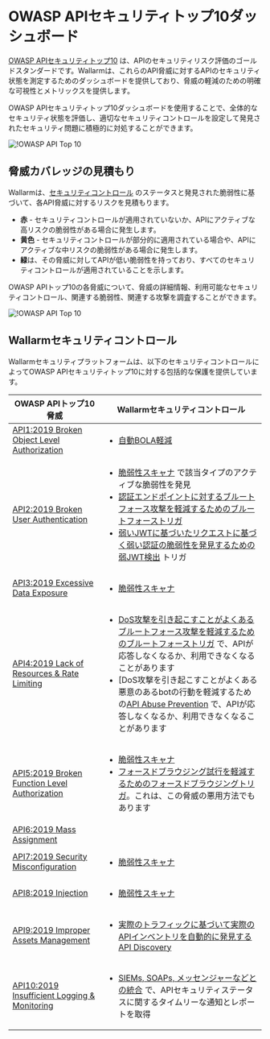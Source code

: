 # OWASP APIセキュリティトップ10ダッシュボード

[OWASP APIセキュリティトップ10](https://owasp.org/www-project-api-security/) は、APIのセキュリティリスク評価のゴールドスタンダードです。Wallarmは、これらのAPI脅威に対するAPIのセキュリティ状態を測定するためのダッシュボードを提供しており、脅威の軽減のための明確な可視性とメトリックスを提供します。

OWASP APIセキュリティトップ10ダッシュボードを使用することで、全体的なセキュリティ状態を評価し、適切なセキュリティコントロールを設定して発見されたセキュリティ問題に積極的に対処することができます。

![!OWASP API Top 10](../../images/user-guides/dashboard/owasp-api-top-ten-dash.png)

## 脅威カバレッジの見積もり

Wallarmは、[セキュリティコントロール](#wallarm-security-controls) のステータスと発見された脆弱性に基づいて、各API脅威に対するリスクを見積もります。

* **赤** - セキュリティコントロールが適用されていないか、APIにアクティブな高リスクの脆弱性がある場合に発生します。
* **黄色** - セキュリティコントロールが部分的に適用されている場合や、APIにアクティブな中リスクの脆弱性がある場合に発生します。
* **緑**は、その脅威に対してAPIが低い脆弱性を持っており、すべてのセキュリティコントロールが適用されていることを示します。

OWASP APIトップ10の各脅威について、脅威の詳細情報、利用可能なセキュリティコントロール、関連する脆弱性、関連する攻撃を調査することができます。

![!OWASP API Top 10](../../images/user-guides/dashboard/owasp-api-top-ten-dash-details.png)

## Wallarmセキュリティコントロール

Wallarmセキュリティプラットフォームは、以下のセキュリティコントロールによってOWASP APIセキュリティトップ10に対する包括的な保護を提供しています。

| OWASP APIトップ10脅威 | Wallarmセキュリティコントロール |
| ----------------------- | ------------------------ |
| [API1:2019 Broken Object Level Authorization](https://github.com/OWASP/API-Security/blob/master/2019/en/src/0xa1-broken-object-level-authorization.md) | <ul><li>[自動BOLA軽減](../../admin-en/configuration-guides/protecting-against-bola.md#automatic-bola-protection-for-endpoints-discovered-by-api-discovery)</li></ul> |
| [API2:2019 Broken User Authentication](https://github.com/OWASP/API-Security/blob/master/2019/en/src/0xa2-broken-user-authentication.md) | <ul><li>[脆弱性スキャナ](../../about-wallarm/detecting-vulnerabilities.md#vulnerability-scanner) で該当タイプのアクティブな脆弱性を発見</li><li>[認証エンドポイントに対するブルートフォース攻撃を軽減するためのブルートフォーストリガ](../../admin-en/configuration-guides/protecting-against-bruteforce.md)</li><li>[弱いJWTに基づいたリクエストに基づく弱い認証の脆弱性を発見するための弱JWT検出](../triggers/trigger-examples.md#detect-weak-jwts) トリガ</li></ul> |
| [API3:2019 Excessive Data Exposure](https://github.com/OWASP/API-Security/blob/master/2019/en/src/0xa3-excessive-data-exposure.md) | <ul><li>[脆弱性スキャナ](../../about-wallarm/detecting-vulnerabilities.md#vulnerability-scanner)</li></ul> |
| [API4:2019 Lack of Resources & Rate Limiting](https://github.com/OWASP/API-Security/blob/master/2019/en/src/0xa4-lack-of-resources-and-rate-limiting.md) | <ul><li>[DoS攻撃を引き起こすことがよくあるブルートフォース攻撃を軽減するためのブルートフォーストリガ](../../admin-en/configuration-guides/protecting-against-bruteforce.md) で、APIが応答しなくなるか、利用できなくなることがあります</li><li>[DoS攻撃を引き起こすことがよくある悪意のあるbotの行動を軽減するための[API Abuse Prevention](../../about-wallarm/api-abuse-prevention.md) で、APIが応答しなくなるか、利用できなくなることがあります</li></ul> |
| [API5:2019 Broken Function Level Authorization](https://github.com/OWASP/API-Security/blob/master/2019/en/src/0xa5-broken-function-level-authorization.md) | <ul><li>[脆弱性スキャナ](../../about-wallarm/detecting-vulnerabilities.md#vulnerability-scanner)</li><li>[フォースドブラウジング試行を軽減するためのフォースドブラウジングトリガ](../../admin-en/configuration-guides/protecting-against-bruteforce.md)。これは、この脅威の悪用方法でもあります</li></ul> |
| [API6:2019 Mass Assignment](https://github.com/OWASP/API-Security/blob/master/2019/en/src/0xa6-mass-assignment.md) | |
| [API7:2019 Security Misconfiguration](https://github.com/OWASP/API-Security/blob/master/2019/en/src/0xa7-security-misconfiguration.md) | <ul><li>[脆弱性スキャナ](../../about-wallarm/detecting-vulnerabilities.md#vulnerability-scanner)</li></ul> |
| [API8:2019 Injection](https://github.com/OWASP/API-Security/blob/master/2019/en/src/0xa8-injection.md) | <ul><li>[脆弱性スキャナ](../../about-wallarm/detecting-vulnerabilities.md#vulnerability-scanner)</li></ul> |
| [API9:2019 Improper Assets Management](https://github.com/OWASP/API-Security/blob/master/2019/en/src/0xa9-improper-assets-management.md) | <ul><li>[実際のトラフィックに基づいて実際のAPIインベントリを自動的に発見するAPI Discovery](../../about-wallarm/api-discovery.md)</li></ul> |
| [API10:2019 Insufficient Logging & Monitoring](https://github.com/OWASP/API-Security/blob/master/2019/en/src/0xaa-insufficient-logging-monitoring.md) | <ul><li>[SIEMs, SOAPs, メッセンジャーなどとの統合](../settings/integrations/integrations-intro.md) で、APIセキュリティステータスに関するタイムリーな通知とレポートを取得</li></ul> |